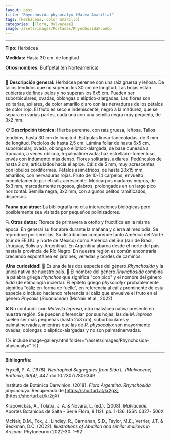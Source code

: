 ```yaml
---
layout: post
title: "Rhynchosida physocalyx (Malva Amarilla)"
tags: [Herbáceas, Color amarillo]
categories: [Flora, Malvaceae]
image: assets/images/Portadas/RhynchosidaP.webp
---
```


***

**Tipo:** Herbácea

**Medidas:** Hasta 30 cm. de longitud

**Otros nombres:** Buffpetal (en Norteamérica)

***

🌱 **Descripción general:** Herbácea perenne con una raíz gruesa y leñosa. De tallos tendidos que no superan los 30 cm de longitud. Las hojas están cubiertas de finos pelos y no superan los 6x5 cm. Pueden ser suborbiculares, ovadas, oblongas o elíptico-alargadas. Las flores son solitarias, axilares, de color amarillo claro con las nervaduras de los pétalos de color rojo. El fruto es seco e indehiscente, negro a la madurez, que se separa en varias partes, cada una con una semilla negra muy pequeña, de 3x2 mm.

📋 **Descripción técnica:** Hierba perenne, con raíz gruesa, leñosa. Tallos tendidos, hasta 30 cm de longitud. Estípulas linear-lanceoladas, de 3 mm de longitud. Pecíolos de hasta 2,5 cm. Lámina foliar de hasta 6x5 cm, suborbicular, ovada, oblonga o elíptico-alargada, de base cuneada a truncada, a veces oblicua, 5-palmatinervada; haz estrellado-tomentoso, envés con indumento más denso. Flores solitarias, axilares. Pedúnculos de hasta 2 cm, articulados hacia el ápice. Cáliz de 5 mm, muy acrescentes, con lóbulos cordiformes. Pétalos asimétricos, de hasta 20x15 mm, amarillos, con nervaduras rojas. Fruto de 10-14 carpelos, envuelto completamente por el cáliz acrescente. Mericarpos maduros negros, de 5x3 mm, marcadamente rugosos, glabros, prolongados en un largo pico horizontal. Semilla negra, 3x2 mm, con algunos pelitos ramificados, dispersos.

**Fauna que atrae:** La bibliografía no cita interacciones biológicas pero posiblemente sea visitada por pequeños polinizadores.

🔍 **Otros datos:** Florece de primavera a otoño y fructifica en la misma época. En general su flor abre durante la mañana y cierra al mediodía. Se reproduce por semillas. Su distribución comprende tanto América del Norte (sur de EE.UU. y norte de México) como América del Sur (sur de Brasil, Uruguay, Bolivia y Argentina). En Argentina abarca desde el norte del país hasta la provincia de Río Negro. En nuestra región es común encontrarla creciendo espontánea en jardines, veredas y bordes de caminos. 

**¡Una curiosidad!** 👀 Es una de las dos especies del género *Rhynchosida* y la única nativa de nuestro país.
👀 El nombre del género *Rhynchosida* combina la palabra griega *rhynchos* que significa "con pico" y el nombre del género *Sida* (de etimología incierta). El epíteto griego *physocalyx* probablemente significa “cáliz en forma de fuelle”, en referencia al cáliz prominente de esta especie o incluso haciendo referencia al cáliz que envuelve el fruto en el género *Physalis* (*Solanaceae*) (McNair et al., 2022).

❌ No confundir con *Malvella leprosa*, otra malvácea nativa presente en nuestra región. Se pueden diferenciar por sus hojas; las de *M. leprosa* suelen ser más pequeñas (hasta 2x3 cm), suborbiculares y palmatinervadas, mientras que las de *R. physocalyx* son mayormente ovadas, oblongas o elíptico-alargadas y no son palmatinervadas.

 {% include image-gallery.html folder="/assets/images/Rhynchosida-physocalyx" %}

***

**Bibliografía:**

Fryxell, P. A. (1978). *Neotropical Segregates from Sida L. (Malvaceae). Brittonia, 30(4), 447.* doi:10.2307/2806349

Instituto de Botánica Darwinion. (2018). *Flora Argentina. Rhynchosida physocalyx*. Recuperado de [https://shorturl.at/kr2gX](https://shorturl.at/kr2gX)

Krapovickas, A., Tolaba, J. A. & Novara, L. (ed.). (2008). *Malvaceae.* Aportes Botanicos de Salta - Serie Flora, 8 (12). pp. 1-136. ISSN 0327- 506X

McNair, D.M., Fox, J., Lindley, R., Carnahan, S.D., Taylor, M.E., Verrier, J.T. & Beckman, D.C. (2022). *Illustrations of Abutilon and similar mallows in Arizona*. Phytoneuron 2022-30: 1–92